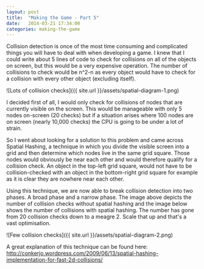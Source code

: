 ```yaml
---
layout: post
title:  "Making the Game - Part 5"
date:   2014-03-21 17:34:00
categories: making-the-game
---
```


Collision detection is once of the most time consuming and complicated things you will have to deal with when developing a game. I knew that I could write about 5 lines of code to check for collisions on all of the objects on screen, but this would be a very expensive operation. The number of collisions to check would be n^2-n as every object would have to check for a collision with every other object (excluding itself).

![Lots of collision checks]({{ site.url }}/assets/spatial-diagram-1.png)

I decided first of all, I would only check for collisions of nodes that are currently visible on the screen. This would be manageable with only 5 nodes on-screen (20 checks) but if a situation arises where 100 nodes are on screen (nearly 10,000 checks) the CPU is going to be under a lot of strain.

So I went about looking for a solution to this problem and came across Spatial Hashing, a technique in which you divide the visible screen into a grid and then determine which nodes live in the same grid square. Those nodes would obviously be near each other and would therefore qualify for a collision check. An object in the top-left grid square, would not have to be collision-checked with an object in the bottom-right grid square for example as it is clear they are nowhere near each other.

Using this technique, we are now able to break collision detection into two phases. A broad phase and a narrow phase. The image above depicts the number of collision checks without spatial hashing and the image below shows the number of collisions with spatial hashing. The number has gone from 20 collision checks down to a meagre 2. Scale that up and that's a vast optimisation.

![Few collision checks]({{ site.url }}/assets/spatial-diagram-2.png)

A great explanation of this technique can be found here: <a href="http://conkerjo.wordpress.com/2009/06/13/spatial-hashing-implementation-for-fast-2d-collisions/" target="_blank">http://conkerjo.wordpress.com/2009/06/13/spatial-hashing-implementation-for-fast-2d-collisions/</a>